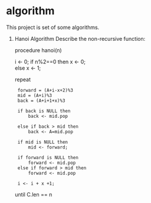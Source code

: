 # algorithm
This project is set of some algorithms.


1. Hanoi Algorithm
   Describe the non-recursive function:
   
   procedure hanoi(n)
   
    i <- 0;
    if n%2==0 then
        x <- 0;   
    else
        x <- 1;
        
    repeat 
    
        forward = (A+i-x+2)%3       
        mid = (A+i)%3 
        back = (A+i+1+x)%3
        
        if back is NULL then
            back <- mid.pop
            
        else if back > mid then
            back <- A=mid.pop

        if mid is NULL then
            mid <- forward;

        if forward is NULL then
            forward <- mid.pop
        else if forward > mid then
            forward <- mid.pop

        i <- i + x +1; 
        
    until C.len == n 
        
